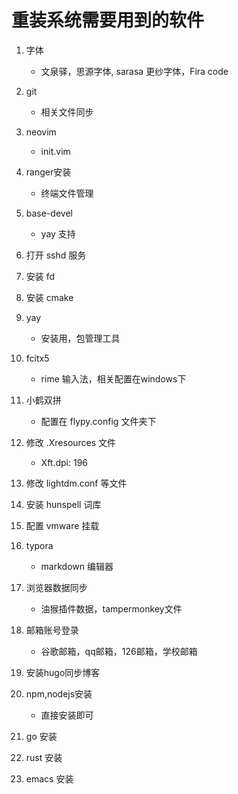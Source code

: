 # 重装系统需要用到的软件
1. 字体
	- 文泉驿，思源字体, sarasa 更纱字体，Fira code
2. git
    - 相关文件同步
1. neovim
	- init.vim
1. ranger安装
    - 终端文件管理
1. base-devel
    - yay 支持
2. 打开 sshd 服务
3. 安装 fd
4. 安装 cmake
1. yay
    - 安装用，包管理工具
2. fcitx5
	- rime 输入法，相关配置在windows下
3. 小鹤双拼
	- 配置在 flypy.config 文件夹下
4. 修改 .Xresources 文件
	- Xft.dpi: 196
5. 修改 lightdm.conf 等文件
6. 安装 hunspell 词库
6. 配置 vmware 挂载
3. typora 
	- markdown 编辑器
4. 浏览器数据同步
	- 油猴插件数据，tampermonkey文件
5. 邮箱账号登录 
	- 谷歌邮箱，qq邮箱，126邮箱，学校邮箱
    
6. 安装hugo同步博客

6. npm,nodejs安装
	 - 直接安装即可
7. go 安装

8. rust 安装

9. emacs 安装 

